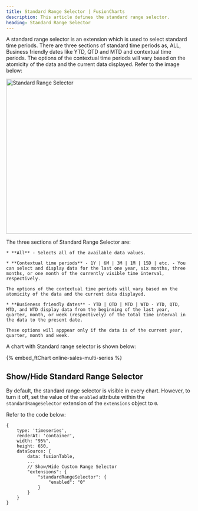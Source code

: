 ```yaml
---
title: Standard Range Selector | FusionCharts
description: This article defines the standard range selector.
heading: Standard Range Selector
---
```


A standard range selector is an extension which is used to select standard time periods. There are three sections of standard time periods as, ALL, Business friendly dates like YTD, QTD and MTD and contextual time periods.  The options of the contextual time periods will vary based on the atomicity of the data and the current data displayed. Refer to the image below:

<img src="{% site.baseurl %}/images/fusiontime-component-standard-range-selector.png" alt="Standard Range Selector" width="700" height="420">

The three sections of Standard Range Selector are:

    * **All** - Selects all of the available data values.

    * **Contextual time periods** - 1Y | 6M | 3M | 1M | 15D | etc. - You can select and display data for the last one year, six months, three months, or one month of the currently visible time interval, respectively. 

    The options of the contextual time periods will vary based on the atomicity of the data and the current data displayed.

    * **Busieness friendly dates** - YTD | QTD | MTD | WTD - YTD, QTD, MTD, and WTD display data from the beginning of the last year, quarter, month, or week (respectively) of the total time interval in the data to the present date. 

    These options will apppear only if the data is of the current year, quarter, month and week. 

A chart with Standard range selector is shown below:

{% embed_ftChart online-sales-multi-series %}

## Show/Hide Standard Range Selector

By default, the standard range selector is visible in every chart. However, to turn it off, set the value of the `enabled` attribute within the `standardRangeSelector` extension of the `extensions` object to `0`.

Refer to the code below:

```
{
    type: 'timeseries',
    renderAt: 'container',
    width: "95%",
    height: 650,
    dataSource: {
        data: fusionTable,
        ...
        // Show/Hide Custom Range Selector
        "extensions": {
			"standardRangeSelector": {
				"enabled": "0"
			}
		}
    }
}
```


